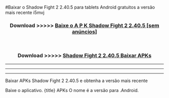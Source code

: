 #Baixar o Shadow Fight 2 2.40.5  para tablets Android gratuitos a versão mais recente i5mvj


<div align="center">
<h3>Download >>>>> <a href="https://pt-web.web.app/?pt= Shadow Fight 2 2.40.5">Baixe o A P K Shadow Fight 2 2.40.5 [sem anúncios]</a></h3><br>

<h3>Download >>>>> <a href="https://pt-web.web.app/?pt= Shadow Fight 2 2.40.5">Shadow Fight 2 2.40.5 Baixar APKs</a></h3>
</div>

----------------------------------------------------------

----------------------------------------------------------

----------------------------------------------------------

Baixar APKs Shadow Fight 2 2.40.5 e obtenha a versão mais recente

Baixe o aplicativo. {title} APKs O nome é a versão para .Android.


